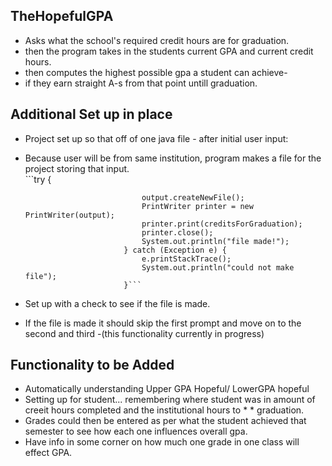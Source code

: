 ##    TheHopefulGPA  
* Asks what the school's required credit hours are for graduation.  
* then the program takes in the students current GPA and current credit hours.    
* then computes the highest possible gpa a student can achieve-    
* if they earn straight A-s from that point untill graduation.  
   
##    Additional Set up in place  
* Project set up so that off of one java file - after initial user input:  
* Because user will be from same institution, program makes a file for the project storing that input.  
                                                 ```try {

								output.createNewFile();
								PrintWriter printer = new PrintWriter(output);
								printer.print(creditsForGraduation);
								printer.close();
								System.out.println("file made!");
							} catch (Exception e) {
								e.printStackTrace();
								System.out.println("could not make file");
							}```
* Set up with a check to see if the file is made.  
* If the file is made it should skip the first prompt and move on to the second and third -(this functionality currently in progress)  
    
##   Functionality to be Added  
* Automatically understanding Upper GPA Hopeful/ LowerGPA hopeful  
* Setting up for student... remembering where student was in amount of creeit hours completed and the institutional hours to * * graduation.    
* Grades could then be entered as per what the student achieved that semester to see how each one influences overall gpa.  
* Have info in some corner on how much one grade in one class will effect GPA.  

